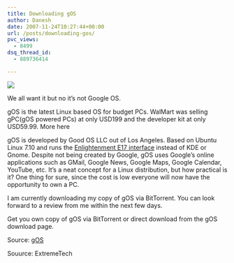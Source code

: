 ```yaml
---
title: Downloading gOS
author: Danesh
date: 2007-11-24T10:27:44+00:00
url: /posts/downloading-gos/
pvc_views:
  - 8499
dsq_thread_id:
  - 889736414

---
```

![][1]

We all want it but no it&#8217;s not Google OS.

gOS is the latest Linux based OS for budget PCs. WalMart was selling gPC(gOS powered PCs) at only USD199 and the developer kit at only USD59.99. More here

 <span id="intelliTXT">gOS is developed by Good OS LLC out of Los Angeles. Based on Ubuntu Linux 7.10 and runs the <a href="http://www.enlightenment.org/" target="_blank">Enlightenment E17 interface</a> instead of KDE or Gnome. Despite not being created by Google, gOS uses Google&#8217;s online applications such as GMail, Google News, Google Maps, Google Calendar, YouTube, etc. It&#8217;s a neat concept for a Linux distribution, but how practical is it? One thing for sure, since the cost is low everyone will now have the opportunity to own a PC. </span>

I am currently downloading my copy of gOS via BitTorrent. You can look forward to a review from me within the next few days.

Get you own copy of gOS via BitTorrent or direct download from the gOS download page.

Source: [gOS][2]

Souurce: ExtremeTech

 [1]: http://img214.imageshack.us/img214/8881/headerlogoleftky3.jpg
 [2]: http://www.thinkgos.com/index.html